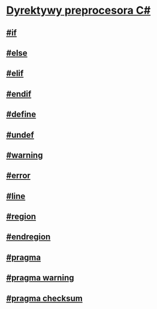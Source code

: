 # [Dyrektywy preprocesora C#](index.md)
## [#if](preprocessor-if.md)
## [#else](preprocessor-else.md)
## [#elif](preprocessor-elif.md)
## [#endif](preprocessor-endif.md)
## [#define](preprocessor-define.md)
## [#undef](preprocessor-undef.md)
## [#warning](preprocessor-warning.md)
## [#error](preprocessor-error.md)
## [#line](preprocessor-line.md)
## [#region](preprocessor-region.md)
## [#endregion](preprocessor-endregion.md)
## [#pragma](preprocessor-pragma.md)
## [#pragma warning](preprocessor-pragma-warning.md)
## [#pragma checksum](preprocessor-pragma-checksum.md)

